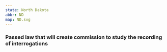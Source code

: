 ```yaml
---
state: North Dakota
abbr: ND
map: ND.svg
---
```

<h3>Passed law that will create commission to study the recording of interrogations</h3>
